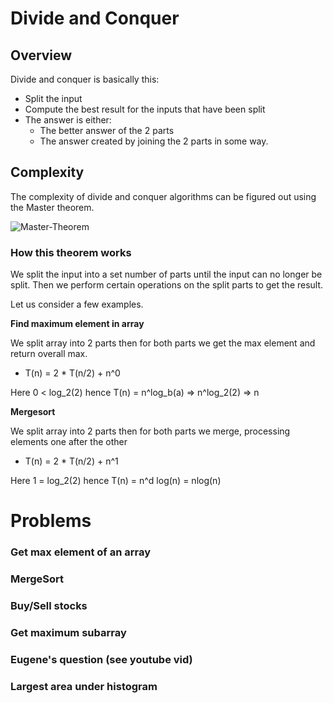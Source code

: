 
# Divide and Conquer

## Overview

Divide and conquer is basically this:
- Split the input 
- Compute the best result for the inputs that have been split
- The answer is either:
  - The better answer of the 2 parts
  - The answer created by joining the 2 parts in some way.

## Complexity

The complexity of divide and conquer algorithms can be figured out using the Master theorem.

![Master-Theorem](https://i.imgur.com/6KqqNhC.png)

### How this theorem works

We split the input into a set number of parts until the input can no longer be split. Then we perform certain operations on the split parts to get the result.

Let us consider a few examples.


**Find maximum element in array**

We split array into 2 parts then for both parts we get the max element and return overall max.

- T(n) = 2 * T(n/2) + n^0

Here 0 < log_2(2) hence T(n) = n^log_b(a) => n^log_2(2) => n

**Mergesort**

We split array into 2 parts then for both parts we merge, processing elements one after the other

- T(n) = 2 * T(n/2) + n^1

Here 1 = log_2(2) hence T(n) = n^d log(n) = nlog(n)

# Problems

### Get max element of an array

### MergeSort

### Buy/Sell stocks

### Get maximum subarray

### Eugene's question (see youtube vid)

### Largest area under histogram
